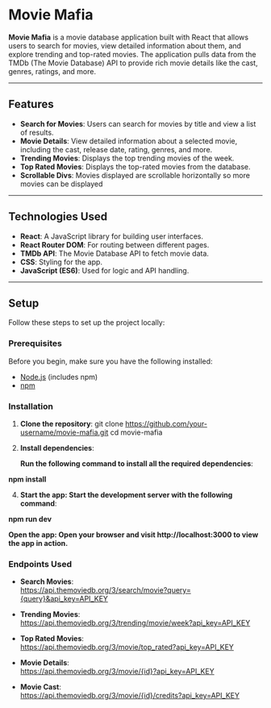 # Movie Mafia

**Movie Mafia** is a movie database application built with React that allows users to search for movies, view detailed information about them, and explore trending and top-rated movies. The application pulls data from the TMDb (The Movie Database) API to provide rich movie details like the cast, genres, ratings, and more.

---

## Features

- **Search for Movies**: Users can search for movies by title and view a list of results.
- **Movie Details**: View detailed information about a selected movie, including the cast, release date, rating, genres, and more.
- **Trending Movies**: Displays the top trending movies of the week.
- **Top Rated Movies**: Displays the top-rated movies from the database.
- **Scrollable Divs**: Movies displayed are scrollable horizontally so more movies can be displayed

---

## Technologies Used

- **React**: A JavaScript library for building user interfaces.
- **React Router DOM**: For routing between different pages.
- **TMDb API**: The Movie Database API to fetch movie data.
- **CSS**: Styling for the app.
- **JavaScript (ES6)**: Used for logic and API handling.

---

## Setup

Follow these steps to set up the project locally:

### Prerequisites

Before you begin, make sure you have the following installed:

- [Node.js](https://nodejs.org/) (includes npm)
- [npm](https://www.npmjs.com/)

### Installation

1. **Clone the repository**:
   git clone https://github.com/your-username/movie-mafia.git
   cd movie-mafia
2. **Install dependencies**:

   **Run the following command to install all the required dependencies**:

**npm install**

4. **Start the app: Start the development server with the following command**:

**npm run dev**

**Open the app: Open your browser and visit http://localhost:3000 to view the app in action.**

### Endpoints Used

- **Search Movies**:  
  https://api.themoviedb.org/3/search/movie?query={query}&api_key=API_KEY

- **Trending Movies**:  
  https://api.themoviedb.org/3/trending/movie/week?api_key=API_KEY

- **Top Rated Movies**:  
  https://api.themoviedb.org/3/movie/top_rated?api_key=API_KEY

- **Movie Details**:  
  https://api.themoviedb.org/3/movie/{id}?api_key=API_KEY

- **Movie Cast**:  
  https://api.themoviedb.org/3/movie/{id}/credits?api_key=API_KEY
